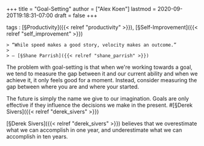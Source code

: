 +++
title = "Goal-Setting"
author = ["Alex Koen"]
lastmod = 2020-09-20T19:18:31-07:00
draft = false
+++

tags
: [§Productivity]({{< relref "productivity" >}}), [§Self-Improvement]({{< relref "self_improvement" >}})

    > “While speed makes a good story, velocity makes an outcome.”
    >
    > — [§Shane Parrish]({{< relref "shane_parrish" >}})


The problem with goal-setting is that when we're working towards a goal, we tend to measure the gap between it and our current ability and when we achieve it, it only feels good for a moment. Instead, consider measuring the gap between where you are and where your started.


The future is simply the name we give to our imagination. Goals are only effective if they influence the decisions we make in the present. #[§Derek Sivers]({{< relref "derek_sivers" >}})


<span class="underline">[§Derek Sivers]({{< relref "derek_sivers" >}}) believes that we overestimate what we can accomplish in one year, and underestimate what we can accomplish in ten years.</span>
